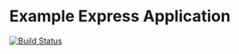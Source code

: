 # Example Express Application

[![Build Status](https://travis-ci.org/shapeshed/express_example.png?branch=master)](https://travis-ci.org/shapeshed/express_example)






